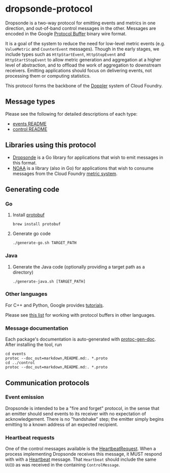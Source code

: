 # dropsonde-protocol

Dropsonde is a two-way protocol for emitting events and metrics in one direction, and out-of-band control messages in the other. Messages are encoded in the Google [Protocol Buffer](https://developers.google.com/protocol-buffers) binary wire format.

It is a goal of the system to reduce the need for low-level metric events (e.g. `ValueMetric` and `CounterEvent` messages). Though in the early stages, we include types such as `HttpStartEvent`, `HttpStopEvent` and `HttpStartStopEvent` to allow metric generation and aggregation at a higher level of abstraction, and to offload the work of aggregation to downstream receivers. Emitting applications should focus on delivering events, not processing them or computing statistics.

This protocol forms the backbone of the [Doppler](https://github.com/cloudfoundry/loggregator) system of Cloud Foundry.

## Message types
Please see the following for detailed descriptions of each type:

* [events README](events/README.md)
* [control README](control/README.md)


## Libraries using this protocol

* [Dropsonde](https://github.com/cloudfoundry/dropsonde) is a Go library for applications that wish to emit messages in this format.
* [NOAA](https://github.com/cloudfoundry/noaa) is a library (also in Go) for applications that wish to consume messages from the Cloud Foundry [metric system](https://github.com/cloudfoundry/loggregator). 

## Generating code

### Go
1. Install [protobuf](https://github.com/google/protobuf) 
   ```
   brew install protobuf
   ```
1. Generate go code
   ```
   ./generate-go.sh TARGET_PATH
   ```
   
### Java
1. Generate the Java code (optionally providing a target path as a directory)
   ```
   ./generate-java.sh [TARGET_PATH]
   ```

### Other languages

For C++ and Python, Google provides [tutorials](https://developers.google.com/protocol-buffers/docs/tutorials).

Please see [this list](https://github.com/google/protobuf/wiki/Third-Party-Add-ons#Programming_Languages) for working with protocol buffers in other languages.

### Message documentation
Each package's documentation is auto-generated with [protoc-gen-doc](https://github.com/estan/protoc-gen-doc). After installing the tool, run
```
cd events
protoc --doc_out=markdown,README.md:. *.proto
cd ../control
protoc --doc_out=markdown,README.md:. *.proto
```

## Communication protocols

### Event emission
Dropsonde is intended to be a "fire and forget" protocol, in the sense that an emitter should send events to its receiver with no expectation of acknowledgement. There is no "handshake" step; the emitter simply begins emitting to a known address of an expected recipient. 

### Heartbeat requests
One of the control messages available is the [HeartbeatRequest](control/README.md#control.HeartbeatRequest). When a process implementing Dropsonde receives this message, it MUST respond with with a [Heartbeat](events/README.md#events.Heartbeat) message. That `Heartbeat` should include the same `UUID` as was received in the containing `ControlMessage`.